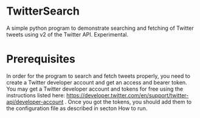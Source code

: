 # TwitterSearch
 
A simple python program to demonstrate searching and fetching of Twitter tweets using v2 of the Twitter API. Experimental.

# Prerequisites

In order for the program to search and fetch tweets properly, you need to create a Twitter developer account and get an access and bearer token. You may get a Twitter developer account and tokens for free using the instructions listed here: https://developer.twitter.com/en/support/twitter-api/developer-account . Once you got the tokens, you should add them to the configuration file as described in secton How to run.

